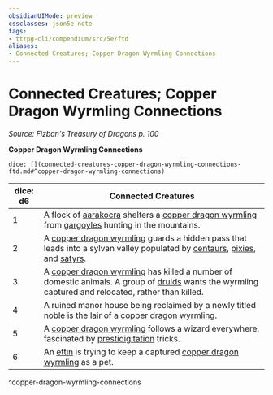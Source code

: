 ```yaml
---
obsidianUIMode: preview
cssclasses: json5e-note
tags:
- ttrpg-cli/compendium/src/5e/ftd
aliases:
- Connected Creatures; Copper Dragon Wyrmling Connections
---
```

# Connected Creatures; Copper Dragon Wyrmling Connections
*Source: Fizban's Treasury of Dragons p. 100* 

**Copper Dragon Wyrmling Connections**

`dice: [](connected-creatures-copper-dragon-wyrmling-connections-ftd.md#^copper-dragon-wyrmling-connections)`

| dice: d6 | Connected Creatures |
|----------|---------------------|
| 1 | A flock of [aarakocra](/3-Mechanics/CLI/Compendium/bestiary/humanoid/aarakocra.md) shelters a [copper dragon wyrmling](/3-Mechanics/CLI/Compendium/bestiary/dragon/copper-dragon-wyrmling.md) from [gargoyles](/3-Mechanics/CLI/Compendium/bestiary/elemental/gargoyle.md) hunting in the mountains. |
| 2 | A [copper dragon wyrmling](/3-Mechanics/CLI/Compendium/bestiary/dragon/copper-dragon-wyrmling.md) guards a hidden pass that leads into a sylvan valley populated by [centaurs](/3-Mechanics/CLI/Compendium/bestiary/monstrosity/centaur.md), [pixies](/3-Mechanics/CLI/Compendium/bestiary/fey/pixie.md), and [satyrs](/3-Mechanics/CLI/Compendium/bestiary/fey/satyr.md). |
| 3 | A [copper dragon wyrmling](/3-Mechanics/CLI/Compendium/bestiary/dragon/copper-dragon-wyrmling.md) has killed a number of domestic animals. A group of [druids](/3-Mechanics/CLI/Compendium/bestiary/humanoid/druid.md) wants the wyrmling captured and relocated, rather than killed. |
| 4 | A ruined manor house being reclaimed by a newly titled noble is the lair of a [copper dragon wyrmling](/3-Mechanics/CLI/Compendium/bestiary/dragon/copper-dragon-wyrmling.md). |
| 5 | A [copper dragon wyrmling](/3-Mechanics/CLI/Compendium/bestiary/dragon/copper-dragon-wyrmling.md) follows a wizard everywhere, fascinated by [prestidigitation](/3-Mechanics/CLI/Compendium/spells/prestidigitation.md) tricks. |
| 6 | An [ettin](/3-Mechanics/CLI/Compendium/bestiary/giant/ettin.md) is trying to keep a captured [copper dragon wyrmling](/3-Mechanics/CLI/Compendium/bestiary/dragon/copper-dragon-wyrmling.md) as a pet. |
^copper-dragon-wyrmling-connections